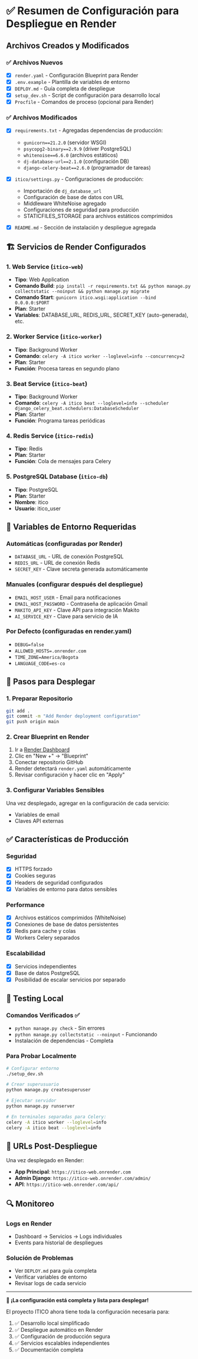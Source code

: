 # ✅ Resumen de Configuración para Despliegue en Render

## Archivos Creados y Modificados

### ✅ Archivos Nuevos
- [x] `render.yaml` - Configuración Blueprint para Render
- [x] `.env.example` - Plantilla de variables de entorno
- [x] `DEPLOY.md` - Guía completa de despliegue
- [x] `setup_dev.sh` - Script de configuración para desarrollo local
- [x] `Procfile` - Comandos de proceso (opcional para Render)

### ✅ Archivos Modificados
- [x] `requirements.txt` - Agregadas dependencias de producción:
  - `gunicorn==21.2.0` (servidor WSGI)
  - `psycopg2-binary==2.9.9` (driver PostgreSQL)
  - `whitenoise==6.6.0` (archivos estáticos)
  - `dj-database-url==2.1.0` (configuración DB)
  - `django-celery-beat==2.6.0` (programador de tareas)

- [x] `itico/settings.py` - Configuraciones de producción:
  - Importación de `dj_database_url`
  - Configuración de base de datos con URL
  - Middleware WhiteNoise agregado
  - Configuraciones de seguridad para producción
  - STATICFILES_STORAGE para archivos estáticos comprimidos

- [x] `README.md` - Sección de instalación y despliegue agregada

## 🏗️ Servicios de Render Configurados

### 1. Web Service (`itico-web`)
- **Tipo**: Web Application
- **Comando Build**: `pip install -r requirements.txt && python manage.py collectstatic --noinput && python manage.py migrate`
- **Comando Start**: `gunicorn itico.wsgi:application --bind 0.0.0.0:$PORT`
- **Plan**: Starter
- **Variables**: DATABASE_URL, REDIS_URL, SECRET_KEY (auto-generada), etc.

### 2. Worker Service (`itico-worker`)
- **Tipo**: Background Worker
- **Comando**: `celery -A itico worker --loglevel=info --concurrency=2`
- **Plan**: Starter
- **Función**: Procesa tareas en segundo plano

### 3. Beat Service (`itico-beat`)
- **Tipo**: Background Worker
- **Comando**: `celery -A itico beat --loglevel=info --scheduler django_celery_beat.schedulers:DatabaseScheduler`
- **Plan**: Starter
- **Función**: Programa tareas periódicas

### 4. Redis Service (`itico-redis`)
- **Tipo**: Redis
- **Plan**: Starter
- **Función**: Cola de mensajes para Celery

### 5. PostgreSQL Database (`itico-db`)
- **Tipo**: PostgreSQL
- **Plan**: Starter
- **Nombre**: itico
- **Usuario**: itico_user

## 🔧 Variables de Entorno Requeridas

### Automáticas (configuradas por Render)
- `DATABASE_URL` - URL de conexión PostgreSQL
- `REDIS_URL` - URL de conexión Redis
- `SECRET_KEY` - Clave secreta generada automáticamente

### Manuales (configurar después del despliegue)
- `EMAIL_HOST_USER` - Email para notificaciones
- `EMAIL_HOST_PASSWORD` - Contraseña de aplicación Gmail
- `MAKITO_API_KEY` - Clave API para integración Makito
- `AI_SERVICE_KEY` - Clave para servicio de IA

### Por Defecto (configuradas en render.yaml)
- `DEBUG=false`
- `ALLOWED_HOSTS=.onrender.com`
- `TIME_ZONE=America/Bogota`
- `LANGUAGE_CODE=es-co`

## 🚀 Pasos para Desplegar

### 1. Preparar Repositorio
```bash
git add .
git commit -m "Add Render deployment configuration"
git push origin main
```

### 2. Crear Blueprint en Render
1. Ir a [Render Dashboard](https://dashboard.render.com)
2. Clic en "New +" → "Blueprint"
3. Conectar repositorio GitHub
4. Render detectará `render.yaml` automáticamente
5. Revisar configuración y hacer clic en "Apply"

### 3. Configurar Variables Sensibles
Una vez desplegado, agregar en la configuración de cada servicio:
- Variables de email
- Claves API externas

## ✅ Características de Producción

### Seguridad
- [x] HTTPS forzado
- [x] Cookies seguras
- [x] Headers de seguridad configurados
- [x] Variables de entorno para datos sensibles

### Performance
- [x] Archivos estáticos comprimidos (WhiteNoise)
- [x] Conexiones de base de datos persistentes
- [x] Redis para cache y colas
- [x] Workers Celery separados

### Escalabilidad
- [x] Servicios independientes
- [x] Base de datos PostgreSQL
- [x] Posibilidad de escalar servicios por separado

## 🧪 Testing Local

### Comandos Verificados ✅
- `python manage.py check` - Sin errores
- `python manage.py collectstatic --noinput` - Funcionando
- Instalación de dependencias - Completa

### Para Probar Localmente
```bash
# Configurar entorno
./setup_dev.sh

# Crear superusuario
python manage.py createsuperuser

# Ejecutar servidor
python manage.py runserver

# En terminales separadas para Celery:
celery -A itico worker --loglevel=info
celery -A itico beat --loglevel=info
```

## 📝 URLs Post-Despliegue

Una vez desplegado en Render:
- **App Principal**: `https://itico-web.onrender.com`
- **Admin Django**: `https://itico-web.onrender.com/admin/`
- **API**: `https://itico-web.onrender.com/api/`

## 🔍 Monitoreo

### Logs en Render
- Dashboard → Servicios → Logs individuales
- Events para historial de despliegues

### Solución de Problemas
- Ver `DEPLOY.md` para guía completa
- Verificar variables de entorno
- Revisar logs de cada servicio

---

**🎉 ¡La configuración está completa y lista para desplegar!**

El proyecto ITICO ahora tiene toda la configuración necesaria para:
1. ✅ Desarrollo local simplificado
2. ✅ Despliegue automático en Render
3. ✅ Configuración de producción segura
4. ✅ Servicios escalables independientes
5. ✅ Documentación completa
